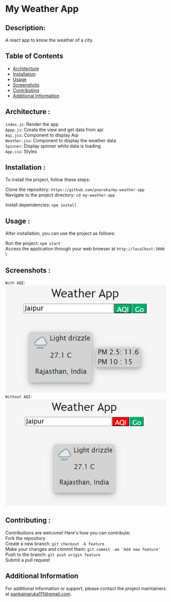# My Weather App

## Description:
A react app to know the weather of a city.

## Table of Contents

- [Architecture](#architecture)
- [Installation](#installation)
- [Usage](#usage)
- [Screenshots](#screenshots)
- [Contributing](#contributing)
- [Additional Information](#addinfo)

## Architecture <a name="architecture"></a>:
`index.js`: Render the app\
`Appp.js`: Create the view and get data from api\
`Aqi.jsx`: Component to display Aqi\
`Weather.jsx`: Component to display the weather data\
`Spinner`: Display spinner while data is loading\
`App.css`: Styles

## Installation <a name="installation"></a>:
To install the project, follow these steps:

Clone the repository: `https://github.com/pnaruka/my-weather-app`\
Navigate to the project directory: `cd my-weather-app`

Install dependencies: `npm install`

## Usage <a name="usage"></a>:
After installation, you can use the project as follows:

Run the project: `npm start`\
Access the application through your web browser at `http://localhost:3000` \

## Screenshots <a name="screenshots"></a>:
`With AQI`: ![With AQI](screenshots/withAqi.png) \
`Without AQI`: ![Without AQI](screenshots/withoutAqi.png) 

## Contributing <a name="contributing"></a>:
Contributions are welcome! Here's how you can contribute:\
Fork the repository\
Create a new branch: `git checkout -b feature`\
Make your changes and commit them: `git commit -am 'Add new feature'`\
Push to the branch: `git push origin feature`\
Submit a pull request

## Additional Information <a name="addinfo"></a>

For additional information or support, please contact the project maintainers at pankajnaruka111@gmail.com.